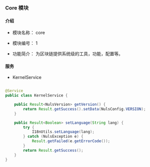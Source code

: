 ### Core 模块

#### 介绍

* 模块名称： core

* 模块编号： 1

* 功能简介： 为区块链提供系统级的工具，功能，配置等。

#### 服务

* KernelService

```java

@Service
public class KernelService {

    public Result<NulsVersion> getVersion() {
        return Result.getSuccess().setData(NulsConfig.VERSION);
    }

    public Result<Boolean> setLanguage(String lang) {
        try {
            I18nUtils.setLanguage(lang);
        } catch (NulsException e) {
            Result.getFailed(e.getErrorCode());
        }
        return Result.getSuccess();
    }
}
```

